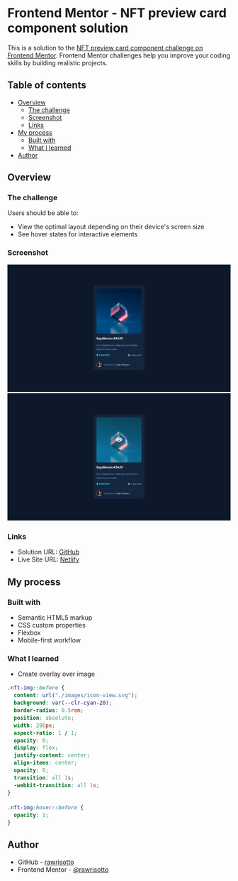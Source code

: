 # Frontend Mentor - NFT preview card component solution

This is a solution to the [NFT preview card component challenge on Frontend Mentor](https://www.frontendmentor.io/challenges/nft-preview-card-component-SbdUL_w0U). Frontend Mentor challenges help you improve your coding skills by building realistic projects. 

## Table of contents

- [Overview](#overview)
  - [The challenge](#the-challenge)
  - [Screenshot](#screenshot)
  - [Links](#links)
- [My process](#my-process)
  - [Built with](#built-with)
  - [What I learned](#what-i-learned)
- [Author](#author)

## Overview

### The challenge

Users should be able to:

- View the optimal layout depending on their device's screen size
- See hover states for interactive elements

### Screenshot

![solution](./design/solution.png)
![solution-active](./design/solution-active.png)

### Links

- Solution URL: [GitHub](https://github.com/rawrisotto/nft-preview-card-component-main)
- Live Site URL: [Netlify](https://your-live-site-url.com)

## My process

### Built with

- Semantic HTML5 markup
- CSS custom properties
- Flexbox
- Mobile-first workflow

### What I learned

- Create overlay over image
```css
.nft-img::before {
  content: url("./images/icon-view.svg");
  background: var(--clr-cyan-20);
  border-radius: 0.5rem;
  position: absolute;
  width: 286px;
  aspect-ratio: 1 / 1;
  opacity: 0;
  display: flex;
  justify-content: center;
  align-items: center;
  opacity: 0;
  transition: all 1s;
  -webkit-transition: all 1s;
}

.nft-img:hover::before {
  opacity: 1;
}
```

## Author

- GitHub - [rawrisotto](https://github.com/rawrisotto)
- Frontend Mentor - [@rawrisotto](https://www.frontendmentor.io/profile/rawrisotto)

